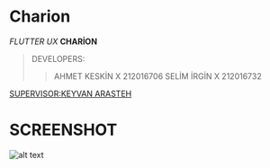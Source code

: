 # Charion

*FLUTTER* *UX* **CHARİON**

> DEVELOPERS:
> >AHMET KESKİN X 212016706
> >SELİM İRGİN X 212016732


[SUPERVISOR:KEYVAN ARASTEH](https://github.com/keyvanarasteh)


# SCREENSHOT
![alt text](https://i.ytimg.com/vi/WJUDWvTayYA/maxresdefault.jpg)
